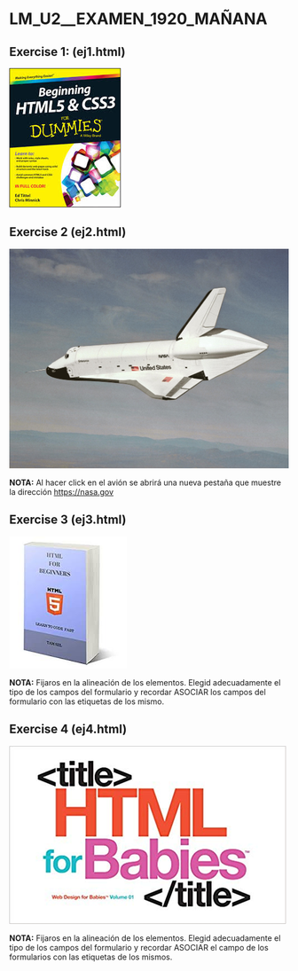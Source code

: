 # LM_U2__EXAMEN_1920_MAÑANA

Exercise 1: (ej1.html)
----------------------

![ej1](libro1.jpeg)

Exercise 2 (ej2.html)
---------------------

![ej2](nasa.jpg)

**NOTA:** Al hacer click en el avión se abrirá una nueva pestaña que muestre la dirección https://nasa.gov

Exercise 3 (ej3.html)
---------------------

![ej3](libro3.jpeg)

**NOTA:** Fijaros en la alineación de los elementos. Elegid adecuadamente el tipo de los campos del formulario y recordar ASOCIAR los campos del formulario con las etiquetas de los mismo.

Exercise 4 (ej4.html)
---------------------

![ej4](libro2.jpg)

**NOTA:** Fijaros en la alineación de los elementos. Elegid adecuadamente el tipo de los campos del formulario y recordar ASOCIAR el campo de los formularios con las etiquetas de los mismos.


